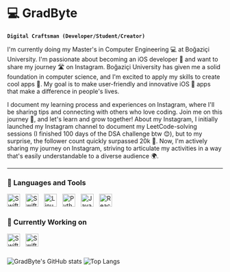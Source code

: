 # 💻 GradByte

**`Digital Craftsman (Developer/Student/Creator)`**

I'm currently doing my Master's in Computer Engineering 💻 at Boğaziçi University. I'm passionate about becoming an iOS developer 🍎 and want to share my journey 🛣️ on Instagram. Boğaziçi University has given me a solid foundation in computer science, and I'm excited to apply my skills to create cool apps 📱. My goal is to make user-friendly and innovative iOS 🍏 apps that make a difference in people's lives.

I document my learning process and experiences on Instagram, where I'll be sharing tips and connecting with others who love coding. Join me on this journey 🤝, and let's learn and grow together! About my Instagram, I initially launched my Instagram channel to document my LeetCode-solving sessions (I finished 100 days of the DSA challenge btw 😊), but to my surprise, the follower count quickly surpassed 20k 🥳. Now, I'm actively sharing my journey on Instagram, striving to articulate my activities in a way that's easily understandable to a diverse audience 🌍.

---

### 🧰 Languages and Tools

<img align="left" alt="Swift" width="30px" style="padding-right:10px;" src="https://cdn.jsdelivr.net/gh/devicons/devicon/icons/swift/swift-original.svg"/>
<img align="left" alt="SwiftUI" width="30px" style="padding-right:10px;" src="https://developer.apple.com/assets/elements/icons/swiftui/swiftui-96x96_2x.png"/>
<img align="left" alt="Linux" width="30px" style="padding-right:10px;" src="https://cdn.jsdelivr.net/gh/devicons/devicon/icons/linux/linux-original.svg" />
<img align="left" alt="Python" width="30px" style="padding-right:10px;" src="https://cdn.jsdelivr.net/gh/devicons/devicon/icons/python/python-plain.svg" />
<img align="left" alt="JavaScript" width="30px" style="padding-right:10px;" src="https://cdn.jsdelivr.net/gh/devicons/devicon/icons/javascript/javascript-plain.svg" />
<img align="left" alt="React" width="30px" style="padding-right:10px;" src="https://cdn.jsdelivr.net/gh/devicons/devicon/icons/react/react-original.svg" />

<br />

#

### 🌱 Currently Working on

<img align="left" alt="Swift" width="30px" style="padding-right:10px;" src="https://cdn.jsdelivr.net/gh/devicons/devicon/icons/swift/swift-original.svg"/>
<img align="left" alt="SwiftUI" width="30px" style="padding-right:10px;" src="https://developer.apple.com/assets/elements/icons/swiftui/swiftui-96x96_2x.png"/>
      
<br />

#

![GradByte's GitHub stats](https://github-readme-stats.vercel.app/api?username=GradByte&show_icons=true&theme=dark)
![Top Langs](https://github-readme-stats.vercel.app/api/top-langs/?username=GradByte&langs_count=4&theme=dark)

<!--
**GradByte/GradByte** is a ✨ _special_ ✨ repository because its `README.md` (this file) appears on your GitHub profile.

Here are some ideas to get you started:

- 🔭 I’m currently working on ...
- 🌱 I’m currently learning ...
- 👯 I’m looking to collaborate on ...
- 🤔 I’m looking for help with ...
- 💬 Ask me about ...
- 📫 How to reach me: ...
- 😄 Pronouns: ...
- ⚡ Fun fact: ...
-->
